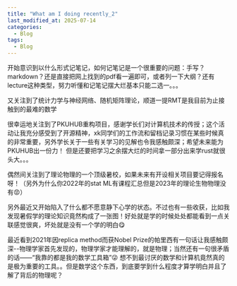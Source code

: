 ```yaml
---
title: "What am I doing recently_2"
last_modified_at: 2025-07-14
categories:
  - Blog
tags:
  - Blog
---
```


开始意识到以什么形式记笔记，如何记笔记是一个很重要的问题：手写？markdown？还是直接把网上找到的pdf看一遍即可，或者列一下大纲？还有lecture这种类型，努力听懂和记笔记摆大烂基本只能二选一。。。

又关注到了统计力学与神经网络、随机矩阵理论，顺道一提RMT是我目前为止接触到的最难的数学

很幸运地关注到了PKUHUB重构项目，感谢学长们对计算机技术的传授；这个活动让我充分感受到了开源精神，xk同学们的工作流和留档记录习惯在某些时候真的非常重要，另外学长关于一些有关学习的见解也令我感触颇深；希望未来能为PKUHUB出一份力！
但是还要把学习之余摆大烂的时间拿一部分出来学rust就很头大。。。

偶然间关注到了理论物理的一个顶级暑校，如果未来有开设相关项目要记得报名呀！（另外为什么你2022年的stat ML有课程汇总但是2023年的理论生物物理没有😡）

另外最近又开始陷入了什么都不愿意静下心学的状态。不过也有一些收获，比如我发现暑假学的理论知识竟然构成了一张图！好处就是学的时候处处都能看到一点关联感觉很爽，坏处就是没有一个学的明白😋

最近看到2021年因replica method而获Nobel Prize的帕里西有一句话让我感触颇深--物理学家首先发现的，物理学家才能理解的，就是物理；当然还有一句很矛盾的话——“我靠的都是我的数学工具箱”😜
想不到最讨厌的数学和计算机竟然真的是极为重要的工具。。但是数学这个东西，到底要学到什么程度才算学明白并且了解了背后的物理呢？